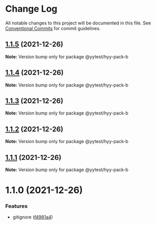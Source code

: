 # Change Log

All notable changes to this project will be documented in this file.
See [Conventional Commits](https://conventionalcommits.org) for commit guidelines.

## [1.1.5](https://github.com/hyy1115/lerna-test/compare/@yytest/hyy-pack-b@1.1.4...@yytest/hyy-pack-b@1.1.5) (2021-12-26)

**Note:** Version bump only for package @yytest/hyy-pack-b





## [1.1.4](https://github.com/hyy1115/lerna-test/compare/@yytest/hyy-pack-b@1.1.3...@yytest/hyy-pack-b@1.1.4) (2021-12-26)

**Note:** Version bump only for package @yytest/hyy-pack-b





## [1.1.3](https://github.com/hyy1115/lerna-test/compare/@yytest/hyy-pack-b@1.1.2...@yytest/hyy-pack-b@1.1.3) (2021-12-26)

**Note:** Version bump only for package @yytest/hyy-pack-b





## [1.1.2](https://github.com/hyy1115/lerna-test/compare/@yytest/hyy-pack-b@1.1.1...@yytest/hyy-pack-b@1.1.2) (2021-12-26)

**Note:** Version bump only for package @yytest/hyy-pack-b





## [1.1.1](https://github.com/hyy1115/lerna-test/compare/@yytest/hyy-pack-b@1.1.0...@yytest/hyy-pack-b@1.1.1) (2021-12-26)

**Note:** Version bump only for package @yytest/hyy-pack-b





# 1.1.0 (2021-12-26)


### Features

* gitignore ([f4981a4](https://github.com/hyy1115/lerna-test/commit/f4981a46bb640fbd6f3e6dd7d6b2d93adc59a33c))
